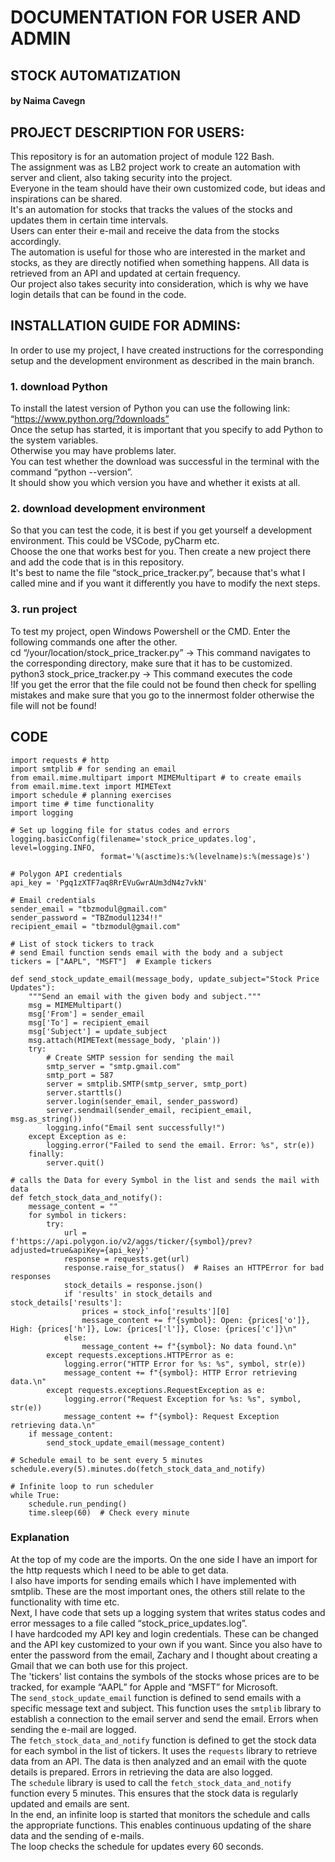 # DOCUMENTATION FOR USER AND ADMIN
## STOCK AUTOMATIZATION
#### by Naima Cavegn<br>

## PROJECT DESCRIPTION FOR USERS:
This repository is for an automation project of module 122 Bash. <br>
The assignment was as LB2 project work to create an automation with server and client, also taking security into the project.<br>
Everyone in the team should have their own customized code, but ideas and inspirations can be shared. <br>
It's an automation for stocks that tracks the values of the stocks and updates them in certain time intervals.<br>
Users can enter their e-mail and receive the data from the stocks accordingly.<br>
The automation is useful for those who are interested in the market and stocks, as they are directly notified when something happens. 
All data is retrieved from an API and updated at certain frequency.<br>
Our project also takes security into consideration, which is why we have login details that can be found in the code.<br>

## INSTALLATION GUIDE FOR ADMINS:
In order to use my project, I have created instructions for the corresponding setup and the development environment as described in the main branch.<br>

### 1. download Python<br>
To install the latest version of Python you can use the following link:
“https://www.python.org/?downloads”<br>
Once the setup has started, it is important that you specify to add Python to the system variables. <br>
Otherwise you may have problems later.<br>
You can test whether the download was successful in the terminal with the command “python --version”. <br>
It should show you which version you have and whether it exists at all. <br>

### 2. download development environment<br>
So that you can test the code, it is best if you get yourself a development environment. This could be VSCode, pyCharm etc.<br>
Choose the one that works best for you. Then create a new project there and add the code that is in this repository.<br>
It's best to name the file “stock_price_tracker.py”, because that's what I called mine and if you want it differently you have to modify the next steps.<br>

### 3. run project<br>
To test my project, open Windows Powershell or the CMD. Enter the following commands one after the other. <br>
cd “/your/location/stock_price_tracker.py” -> This command navigates to the corresponding directory, make sure that it has to be customized. <br>
python3 stock_price_tracker.py -> This command executes the code <br>
!If you get the error that the file could not be found then check for spelling mistakes and make sure that you go to the innermost folder otherwise the file will not be found!<br>

## CODE 
```
import requests # http
import smtplib # for sending an email
from email.mime.multipart import MIMEMultipart # to create emails
from email.mime.text import MIMEText
import schedule # planning exercises
import time # time functionality
import logging

# Set up logging file for status codes and errors
logging.basicConfig(filename='stock_price_updates.log', level=logging.INFO,
                    format='%(asctime)s:%(levelname)s:%(message)s')

# Polygon API credentials
api_key = 'Pgq1zXTF7aq8RrEVuGwrAUm3dN4z7vkN'

# Email credentials
sender_email = "tbzmodul@gmail.com"
sender_password = "TBZmodul1234!!"
recipient_email = "tbzmodul@gmail.com"

# List of stock tickers to track
# send Email function sends email with the body and a subject
tickers = ["AAPL", "MSFT"]  # Example tickers

def send_stock_update_email(message_body, update_subject="Stock Price Updates"):
    """Send an email with the given body and subject."""
    msg = MIMEMultipart()
    msg['From'] = sender_email
    msg['To'] = recipient_email
    msg['Subject'] = update_subject
    msg.attach(MIMEText(message_body, 'plain'))
    try:
        # Create SMTP session for sending the mail
        smtp_server = "smtp.gmail.com"
        smtp_port = 587
        server = smtplib.SMTP(smtp_server, smtp_port)
        server.starttls()
        server.login(sender_email, sender_password)
        server.sendmail(sender_email, recipient_email, msg.as_string())
        logging.info("Email sent successfully!")
    except Exception as e:
        logging.error("Failed to send the email. Error: %s", str(e))
    finally:
        server.quit()

# calls the Data for every Symbol in the list and sends the mail with data
def fetch_stock_data_and_notify():
    message_content = ""
    for symbol in tickers:
        try:
            url = f'https://api.polygon.io/v2/aggs/ticker/{symbol}/prev?adjusted=true&apiKey={api_key}'
            response = requests.get(url)
            response.raise_for_status()  # Raises an HTTPError for bad responses
            stock_details = response.json()
            if 'results' in stock_details and stock_details['results']:
                prices = stock_info['results'][0]
                message_content += f"{symbol}: Open: {prices['o']}, High: {prices['h']}, Low: {prices['l']}, Close: {prices['c']}\n"
            else:
                message_content += f"{symbol}: No data found.\n"
        except requests.exceptions.HTTPError as e:
            logging.error("HTTP Error for %s: %s", symbol, str(e))
            message_content += f"{symbol}: HTTP Error retrieving data.\n"
        except requests.exceptions.RequestException as e:
            logging.error("Request Exception for %s: %s", symbol, str(e))
            message_content += f"{symbol}: Request Exception retrieving data.\n"
    if message_content:
        send_stock_update_email(message_content)

# Schedule email to be sent every 5 minutes
schedule.every(5).minutes.do(fetch_stock_data_and_notify)

# Infinite loop to run scheduler
while True:
    schedule.run_pending()
    time.sleep(60)  # Check every minute
```
### Explanation
At the top of my code are the imports. On the one side I have an import for the http requests which I need to be able to get data.<br>
I also have imports for sending emails which I have implemented with smtplib. These are the most important ones, the others still relate to the functionality with time etc. <br>
Next, I have code that sets up a logging system that writes status codes and error messages to a file called “stock_price_updates.log”. <br>
I have hardcoded my API key and login credentials. These can be changed and the API key customized to your own if you want. Since you also have to enter the password from the email, Zachary and I thought about creating a Gmail that we can both use for this project. <br>
The 'tickers' list contains the symbols of the stocks whose prices are to be tracked, for example “AAPL” for Apple and “MSFT” for Microsoft. <br>
The `send_stock_update_email` function is defined to send emails with a specific message text and subject. This function uses the `smtplib` library to establish a connection to the email server and send the email. Errors when sending the e-mail are logged. <br>
The `fetch_stock_data_and_notify` function is defined to get the stock data for each symbol in the list of tickers. It uses the `requests` library to retrieve data from an API. The data is then analyzed and an email with the quote details is prepared. Errors in retrieving the data are also logged. <br>
 The `schedule` library is used to call the `fetch_stock_data_and_notify` function every 5 minutes. This ensures that the stock data is regularly updated and emails are sent.<br>
In the end, an infinite loop is started that monitors the schedule and calls the appropriate functions. This enables continuous updating of the share data and the sending of e-mails. <br>
The loop checks the schedule for updates every 60 seconds.



